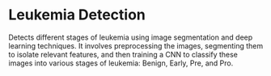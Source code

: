 # Leukemia Detection
Detects different stages of leukemia using image segmentation and deep learning techniques. It involves preprocessing the images, segmenting them to isolate relevant features, and then training a CNN to classify these images into various stages of leukemia: Benign, Early, Pre, and Pro.

